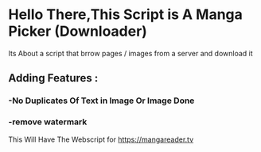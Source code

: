 # Hello There,This Script is A Manga Picker (Downloader)
Its About a script that brrow pages / images from a server and download it 
## Adding Features :
### -No Duplicates Of Text  in Image Or Image Done <br/>
### -remove watermark
This Will Have The Webscript for https://mangareader.tv

  
